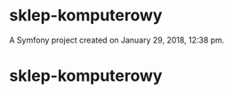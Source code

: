 sklep-komputerowy
=================

A Symfony project created on January 29, 2018, 12:38 pm.
# sklep-komputerowy
